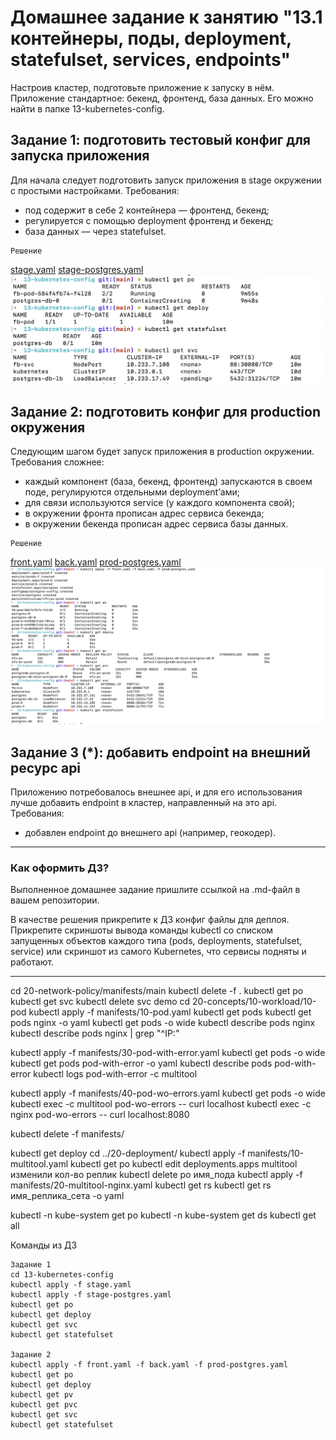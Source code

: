 # Домашнее задание к занятию "13.1 контейнеры, поды, deployment, statefulset, services, endpoints"
Настроив кластер, подготовьте приложение к запуску в нём. Приложение стандартное: бекенд, фронтенд, база данных. Его можно найти в папке 13-kubernetes-config.

## Задание 1: подготовить тестовый конфиг для запуска приложения
Для начала следует подготовить запуск приложения в stage окружении с простыми настройками. Требования:
* под содержит в себе 2 контейнера — фронтенд, бекенд;
* регулируется с помощью deployment фронтенд и бекенд;
* база данных — через statefulset.

```
Решение
```
[stage.yaml](https://github.com/AnantaHari/devops-netology/blob/main/13-kubernetes-config/stage.yaml)
[stage-postgres.yaml](https://github.com/AnantaHari/devops-netology/blob/main/13-kubernetes-config/stage-postgres.yaml)
![Скриншот задания 1](https://github.com/AnantaHari/devops-netology/blob/main/screenshots/Снимок%20экрана%202022-07-07%20в%2021.12.28.png)


## Задание 2: подготовить конфиг для production окружения
Следующим шагом будет запуск приложения в production окружении. Требования сложнее:
* каждый компонент (база, бекенд, фронтенд) запускаются в своем поде, регулируются отдельными deployment’ами;
* для связи используются service (у каждого компонента свой);
* в окружении фронта прописан адрес сервиса бекенда;
* в окружении бекенда прописан адрес сервиса базы данных.
```
Решение
```
[front.yaml](https://github.com/AnantaHari/devops-netology/blob/main/13-kubernetes-config/front.yaml)
[back.yaml](https://github.com/AnantaHari/devops-netology/blob/main/13-kubernetes-config/back.yaml)
[prod-postgres.yaml](https://github.com/AnantaHari/devops-netology/blob/main/13-kubernetes-config/prod-postgres.yaml)
![Скриншот задания 2](https://github.com/AnantaHari/devops-netology/blob/main/screenshots/Снимок%20экрана%202022-07-07%20в%2021.16.07.png)


## Задание 3 (*): добавить endpoint на внешний ресурс api
Приложению потребовалось внешнее api, и для его использования лучше добавить endpoint в кластер, направленный на это api. Требования:
* добавлен endpoint до внешнего api (например, геокодер).

---

### Как оформить ДЗ?

Выполненное домашнее задание пришлите ссылкой на .md-файл в вашем репозитории.

В качестве решения прикрепите к ДЗ конфиг файлы для деплоя. Прикрепите скриншоты вывода команды kubectl со списком запущенных объектов каждого типа (pods, deployments, statefulset, service) или скриншот из самого Kubernetes, что сервисы подняты и работают.

---

cd 20-network-policy/manifests/main
kubectl delete -f .
kubectl get po
kubectl get svc
kubectl delete svc demo
cd 20-concepts/10-workload/10-pod
kubectl apply -f manifests/10-pod.yaml
kubectl get pods
kubectl get pods nginx -o yaml
kubectl get pods -o wide
kubectl describe pods nginx
kubectl describe pods nginx | grep "^IP:"

kubectl apply -f manifests/30-pod-with-error.yaml
kubectl get pods -o wide
kubectl get pods pod-with-error -o yaml
kubectl describe pods pod-with-error
kubectl logs pod-with-error -c multitool

kubectl apply -f manifests/40-pod-wo-errors.yaml
kubectl get pods -o wide
kubectl exec -c multitool pod-wo-errors -- curl localhost
kubectl exec -c nginx pod-wo-errors -- curl localhost:8080

kubectl delete -f manifests/

kubectl get deploy
cd ../20-deployment/
kubectl apply -f manifests/10-multitool.yaml
kubectl get po
kubectl edit deployments.apps multitool
изменили кол-во реплик
kubectl delete po имя_пода
kubectl apply -f manifests/20-multitool-nginx.yaml
kubectl get rs
kubectl get rs имя_реплика_сета -o yaml

kubectl -n kube-system get po
kubectl -n kube-system get ds
kubectl get all


Команды из ДЗ
```
Задание 1
cd 13-kubernetes-config
kubectl apply -f stage.yaml
kubectl apply -f stage-postgres.yaml
kubectl get po
kubectl get deploy
kubectl get svc
kubectl get statefulset

Задание 2
kubectl apply -f front.yaml -f back.yaml -f prod-postgres.yaml
kubectl get po
kubectl get deploy
kubectl get pv
kubectl get pvc
kubectl get svc
kubectl get statefulset
```

